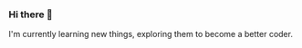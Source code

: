 ### Hi there 👋

<!--
**blndeyes/blndeyes** is a ✨ _special_ ✨ repository because its `README.md` (this file) appears on your GitHub profile.

Here are some ideas to get you started:

-->

I'm currently learning new things, exploring them to become a better coder.
